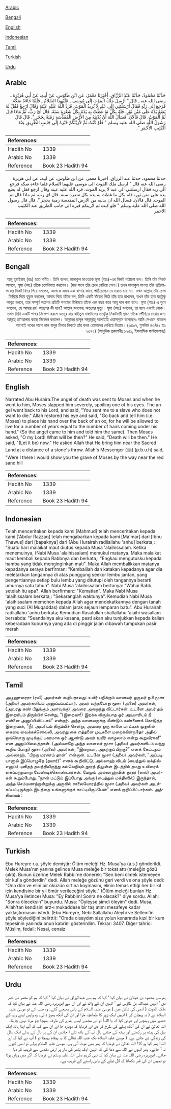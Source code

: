 [Arabic](#arabic)

[Bengali](#bengali)

[English](#english)

[Indonesian](#indonesian)

[Tamil](#tamil)

[Turkish](#turkish)

[Urdu](#urdu)

## Arabic


<div dir="rtl" lang="ar" style={{fontSize:'larger',backgroundColor:'#f8f9fa',padding:20}}>
حَدَّثَنَا مَحْمُودٌ، حَدَّثَنَا عَبْدُ الرَّزَّاقِ، أَخْبَرَنَا مَعْمَرٌ، عَنِ ابْنِ طَاوُسٍ، عَنْ أَبِيهِ، عَنْ أَبِي هُرَيْرَةَ ـ رضى الله عنه ـ قَالَ ‏"‏ أُرْسِلَ مَلَكُ الْمَوْتِ إِلَى مُوسَى ـ عَلَيْهِمَا السَّلاَمُ ـ فَلَمَّا جَاءَهُ صَكَّهُ فَرَجَعَ إِلَى رَبِّهِ فَقَالَ أَرْسَلْتَنِي إِلَى عَبْدٍ لاَ يُرِيدُ الْمَوْتَ‏.‏ فَرَدَّ اللَّهُ عَلَيْهِ عَيْنَهُ وَقَالَ ارْجِعْ فَقُلْ لَهُ يَضَعُ يَدَهُ عَلَى مَتْنِ ثَوْرٍ، فَلَهُ بِكُلِّ مَا غَطَّتْ بِهِ يَدُهُ بِكُلِّ شَعْرَةٍ سَنَةٌ‏.‏ قَالَ أَىْ رَبِّ، ثُمَّ مَاذَا قَالَ ثُمَّ الْمَوْتُ‏.‏ قَالَ فَالآنَ‏.‏ فَسَأَلَ اللَّهَ أَنْ يُدْنِيَهُ مِنَ الأَرْضِ الْمُقَدَّسَةِ رَمْيَةً بِحَجَرٍ ‏"‏‏.‏ قَالَ قَالَ رَسُولُ اللَّهِ صلى الله عليه وسلم ‏"‏ فَلَوْ كُنْتُ ثَمَّ لأَرَيْتُكُمْ قَبْرَهُ إِلَى جَانِبِ الطَّرِيقِ عِنْدَ الْكَثِيبِ الأَحْمَرِ ‏"‏‏.‏
</div>
<div style={{backgroundColor:'#f8f9fa',padding:20, marginBottom: 10}}><table> <thead> <tr> <th>References:</th> <th></th> </tr> </thead> <tbody><tr><td>Hadith No</td><td>1339</td></tr><tr><td>Arabic No</td><td>1339</td></tr><tr><td>Reference</td><td>Book 23 Hadith 94</td></tr></tbody></table></div>


<div dir="rtl" lang="ar" style={{fontSize:'larger',backgroundColor:'#f8f9fa',padding:20}}>
حدثنا محمود، حدثنا عبد الرزاق، اخبرنا معمر، عن ابن طاوس، عن ابيه، عن ابي هريرة رضى الله عنه قال " ارسل ملك الموت الى موسى عليهما السلام فلما جاءه صكه فرجع الى ربه فقال ارسلتني الى عبد لا يريد الموت. فرد الله عليه عينه وقال ارجع فقل له يضع يده على متن ثور، فله بكل ما غطت به يده بكل شعرة سنة. قال اى رب، ثم ماذا قال ثم الموت. قال فالان. فسال الله ان يدنيه من الارض المقدسة رمية بحجر ". قال قال رسول الله صلى الله عليه وسلم " فلو كنت ثم لاريتكم قبره الى جانب الطريق عند الكثيب الاحمر
</div>
<div style={{backgroundColor:'#f8f9fa',padding:20, marginBottom: 10}}><table> <thead> <tr> <th>References:</th> <th></th> </tr> </thead> <tbody><tr><td>Hadith No</td><td>1339</td></tr><tr><td>Arabic No</td><td>1339</td></tr><tr><td>Reference</td><td>Book 23 Hadith 94</td></tr></tbody></table></div>

## Bengali


<div dir="rtl" lang="bn" style={{fontSize:'larger',backgroundColor:'#f8f9fa',padding:20}}>
আবূ হুরাইরাহ্ (রাঃ) হতে বর্ণিত। তিনি বলেন, মালাকুল মাওতকে মূসা (আঃ)-এর নিকট পাঠানো হল। তিনি তাঁর নিকট আসলে, মূসা (আঃ) তাঁকে চপেটাঘাত করলেন। (যার ফলে তাঁর চোখ বেরিয়ে গেল।) তখন মালাকুল মাওত তাঁর প্রতিপালকের নিকট ফিরে গিয়ে বললেন, আমাকে এমন এক বান্দার কাছে পাঠিয়েছেন যে মরতে চায় না। তখন আল্লাহ্ তাঁর চোখ ফিরিয়ে দিয়ে হুকুম করলেন, আবার গিয়ে তাঁকে বল, তিনি একটি ষাঁড়ের পিঠে তাঁর হাত রাখবেন, তখন তাঁর হাত যতটুকু আবৃত করবে, তার সম্পূর্ণ অংশের প্রতিটি পশমের বিনিময়ে তাঁকে এক বছর করে আয়ু দান করা হবে। মূসা (আঃ) এ শুনে বললেন, হে আমার রব! অতঃপর কী হবে? আল্লাহ্ বললেনঃ অতঃপর মৃত্যু। মূসা (আঃ) বললেন, তা হলে এখনই হোক। তখন তিনি একটি পাথর নিক্ষেপ করলে যতদূর যায় বাইতুল মাক্বদিসের ততটুকু নিকটবর্তী স্থানে তাঁকে পৌঁছিয়ে দেয়ার জন্য আল্লাহ্ তা‘আলার কাছে নিবেদন করলেন। আল্লাহর রাসূল সাল্লাল্লাহু আলাইহি ওয়াসাল্লাম বলেছেনঃ আমি সেখানে থাকলে অবশ্যই পথের পাশে লাল বালুর টিলার নিকটে তাঁর কবর তোমাদের দেখিয়ে দিতাম। (৩৪০৭, মুসলিম ৪৩/৪২ হাঃ ২৩৭২) (আধুনিক প্রকাশনীঃ ১২৫১, ইসলামিক ফাউন্ডেশনঃ)
</div>
<div style={{backgroundColor:'#f8f9fa',padding:20, marginBottom: 10}}><table> <thead> <tr> <th>References:</th> <th></th> </tr> </thead> <tbody><tr><td>Hadith No</td><td>1339</td></tr><tr><td>Arabic No</td><td>1339</td></tr><tr><td>Reference</td><td>Book 23 Hadith 94</td></tr></tbody></table></div>

## English


<div dir="ltr" lang="en" style={{fontSize:'larger',backgroundColor:'#f8f9fa',padding:20}}>
Narrated Abu Huraira:The angel of death was sent to Moses and when he went to him, Moses slapped him severely, spoiling one of his eyes. The angel went back to his Lord, and said, "You sent me to a slave who does not want to die." Allah restored his eye and said, "Go back and tell him (i.e. Moses) to place his hand over the back of an ox, for he will be allowed to live for a number of years equal to the number of hairs coming under his hand." (So the angel came to him and told him the same). Then Moses asked, "O my Lord! What will be then?" He said, "Death will be then." He said, "(Let it be) now." He asked Allah that He bring him near the Sacred Land at a distance of a stone's throw. Allah's Messenger (ﷺ) (p.b.u.h) said, "Were I there I would show you the grave of Moses by the way near the red sand hill
</div>
<div style={{backgroundColor:'#f8f9fa',padding:20, marginBottom: 10}}><table> <thead> <tr> <th>References:</th> <th></th> </tr> </thead> <tbody><tr><td>Hadith No</td><td>1339</td></tr><tr><td>Arabic No</td><td>1339</td></tr><tr><td>Reference</td><td>Book 23 Hadith 94</td></tr></tbody></table></div>

## Indonesian


<div dir="ltr" lang="id" style={{fontSize:'larger',backgroundColor:'#f8f9fa',padding:20}}>
Telah menceritakan kepada kami [Mahmud] telah menceritakan kepada kami ['Abdur Razzaq] telah mengabarkan kepada kami [Ma'mar] dari [Ibnu Thawus] dari [bapaknya] dari [Abu Hurairah radliallahu 'anhu] berkata,: "Suatu hari malaikat maut diutus kepada Musa 'alaihissalam. Ketika menemuinya, (Nabi Musa 'alaihissalam) memukul matanya. Maka malaikat maut kembali kepada Rabbnya dan berkata,: "Engkau mengutusku kepada hamba yang tidak menginginkan mati". Maka Allah membalikkan matanya kepadanya seraya berfirman: "Kembalilah dan katakan kepadanya agar dia meletakkan tangannya di atas punggung seekor lembu jantan, yang pengertiannya setiap bulu lembu yang ditutupi oleh tangannya berarti umurnya satu tahun". Nabi Musa 'alaihissalam bertanya: "Wahai Rabb, setelah itu apa?. Allah berfirman:: "Kematian". Maka Nabi Musa 'alaihissalam berkata,: "Sekaranglah waktunya". Kemudian Nabi Musa 'alaihissalam memohon kepada Allah agar mendekatkannya dengan tanah yang suci (Al Muqaddas) dalam jarak sejauh lemparan batu". Abu Hurairah radliallahu 'anhu berkata; Kemudian Rasulullah shallallahu 'alaihi wasallam bersabda: "Seandainya aku kesana, pasti akan aku tunjukkan kepada kalian keberadaan kuburnya yang ada di pinggir jalan dibawah tumpukan pasir merah
</div>
<div style={{backgroundColor:'#f8f9fa',padding:20, marginBottom: 10}}><table> <thead> <tr> <th>References:</th> <th></th> </tr> </thead> <tbody><tr><td>Hadith No</td><td>1339</td></tr><tr><td>Arabic No</td><td>1339</td></tr><tr><td>Reference</td><td>Book 23 Hadith 94</td></tr></tbody></table></div>

## Tamil


<div dir="ltr" lang="ta" style={{fontSize:'larger',backgroundColor:'#f8f9fa',padding:20}}>
அபூஹுரைரா (ரலி) அவர்கள் கூறியதாவது: உயிர் பறிக்கும் வானவர் ஒருவர் நபி மூசா (அலை) அவர்களிடம் அனுப்பப்பட்டார். அவர் வந்தபோது மூசா (அலை) அவர்கள், (அவரது கண் பிதுங்கும் அளவுக்கு) அவரை அறைந்து விட்டார்கள். உடனே அவர் தம் இறையிடம் திரும்பிச் சென்று, “(இறைவா!) இறக்க விரும்பாத ஓர் அடியாரிடம் நீ என்னை அனுப்பிவிட்டாய்” என்றார். அந்த வானவருக்கு மீண்டும் கண்ணைக் கொடுத்த இறைவன், “நீர் அவரிடம் திரும்பிச் சென்று, அவரை ஒரு காளை மாட்டின் முதுகில் கையை வைக்கச்சொல்லி, அவரது கை எத்தனை முடிகளை மறைக்கின்றதோ அதில் ஒவ்வொரு முடிக்குப் பகரமாக ஓர் ஆண்டு அவர் உயிர் வாழலாம் என்று கூறுவீராக!” என அனுப்பிவைத்தான். (அவ்வாறே அந்த வானவர் மூசா (அலை) அவர்களிடம் வந்து கூறிய போது) மூசா (அலை) அவர்கள், “இறைவா, அதற்குப் பிறகு?” எனக் கேட்டதும் அல்லாஹ், “பிறகு மரணம் தான்” என்றான். உடனே மூசா (அலை) அவர்கள், “அப்படியானால் இப்பொழுதே (தயார்)” எனக் கூறிவிட்டு, அல்லாஹ் விடம் (பைத்துல் மக்திஸ் எனும்) புனிதத் தலத்திலிருந்து கல்லெறியும் தூரத் திலுள்ள இடத்தில் தமது உயிரைக் கைப்பற்றுமாறு வேண்டிக்கொண்டார்கள். மேலும் அல்லாஹ்வின் தூதர் (ஸல்) அவர்கள் கூறும்போது, “நான் மட்டும் இப்போது அங்கு (பைத்துல் மக்திஸில்) இருந்தால், அந்த செம்மணற்குன்றுக்கு அருகில் சாலையோரத்தில் மூசா (அலை) அவர்கள் அடக்கப்பட்டிருக்கும் இடத்தை உங்களுக்குக் காட்டியிருப்பேன்” எனக் குறிப்பிட்டார்கள். அத்தியாயம் :
</div>
<div style={{backgroundColor:'#f8f9fa',padding:20, marginBottom: 10}}><table> <thead> <tr> <th>References:</th> <th></th> </tr> </thead> <tbody><tr><td>Hadith No</td><td>1339</td></tr><tr><td>Arabic No</td><td>1339</td></tr><tr><td>Reference</td><td>Book 23 Hadith 94</td></tr></tbody></table></div>

## Turkish


<div dir="ltr" lang="tr" style={{fontSize:'larger',backgroundColor:'#f8f9fa',padding:20}}>
Ebu Hureyre r.a. şöyle demiştir: Ölüm meleği Hz. Musa'ya (a.s.) gönderildi. Melek Musa'nın yanına gelince Musa meleğe bir tokat attı (meleğin gözü çıktı). Bunun üzerine Melek Rabbi'ne dönerek: "Sen beni ölmek istemeyen bir kul'a gönderdin" dedi. Allah meleğe gözünü geri verdi ve ona şöyle dedi: "Ona dön ve elini bir öküzün sırtına koymasını, elinin temas ettiği her bir kıl için kendisine bir yıl ömür verileceğini söyle." (Ölüm meleği bunları Hz. Musa'ya iletince) Musa: "Ey Rabbim! Sonra ne olacak?" diye sordu. Allah: "Sonra öleceksin" buyurdu. Musa: "Öyleyse şimdi öleyim" dedi. Musa, Allah'tan kendisini arz-ı mukaddese bir taş atımı mesafeye kadar yaklaştırmasını istedi. (Ebu Hureyre, Nebi Sallallahu Aleyhi ve Sellem'in şöyle söylediğini belirtti): "Orada olsaydım size yolun kenarında kızıl bir kum tepesinin yanında onun kabrini gösterirdim. Tekrar: 3407. Diğer tahric: Müslim, fedail; Nesai, cenaiz
</div>
<div style={{backgroundColor:'#f8f9fa',padding:20, marginBottom: 10}}><table> <thead> <tr> <th>References:</th> <th></th> </tr> </thead> <tbody><tr><td>Hadith No</td><td>1339</td></tr><tr><td>Arabic No</td><td>1339</td></tr><tr><td>Reference</td><td>Book 23 Hadith 94</td></tr></tbody></table></div>

## Urdu


<div dir="rtl" lang="ur" style={{fontSize:'larger',backgroundColor:'#f8f9fa',padding:20}}>
ہم سے محمود بن غیلان نے بیان کیا ‘ کہا کہ ہم سے عبدالرزاق نے بیان کیا ‘ کہا کہ ہم کو معمر نے خبر دی ‘ انہیں عبداللہ بن طاؤس نے ‘ انہیں ان کے والد نے اور ان سے ابوہریرہ رضی اللہ عنہ نے بیان کیا کہ ملک الموت ( آدمی کی شکل میں ) موسیٰ علیہ السلام کے پاس بھیجے گئے۔ وہ جب آئے تو موسیٰ علیہ السلام نے ( نہ پہچان کر ) انہیں ایک زور کا طمانچہ مارا اور ان کی آنکھ پھوڑ ڈالی۔ وہ واپس اپنے رب کے حضور میں پہنچے اور عرض کیا کہ یا اللہ! تو نے مجھے ایسے بندے کی طرف بھیجا جو مرنا نہیں چاہتا۔ اللہ تعالیٰ نے ان کی آنکھ پہلے کی طرح کر دی اور فرمایا کہ دوبارہ جا اور ان سے کہہ کہ آپ اپنا ہاتھ ایک بیل کی پیٹھ پر رکھئے اور پیٹھ کے جتنے بال آپ کے ہاتھ تلے آ جائیں ان کے ہر بال کے بدلے ایک سال کی زندگی دی جاتی ہے۔ ( موسیٰ علیہ السلام تک جب اللہ تعالیٰ کا یہ پیغام پہنچا تو ) آپ نے کہا کہ اے اللہ! پھر کیا ہو گا؟ اللہ تعالیٰ نے فرمایا کہ پھر بھی موت آنی ہے۔ موسیٰ علیہ السلام بولے تو ابھی کیوں نہ آ جائے۔ پھر انہوں نے اللہ سے دعا کی کہ انہیں ایک پتھر کی مار پر ارض مقدس سے قریب کر دیا جائے۔ ابوہریرہ رضی اللہ عنہ نے بیان کیا کہ نبی کریم صلی اللہ علیہ وسلم نے فرمایا کہ اگر میں وہاں ہوتا تو تمہیں ان کی قبر دکھاتا کہ لال ٹیلے کے پاس راستے کے قریب ہے۔
</div>
<div style={{backgroundColor:'#f8f9fa',padding:20, marginBottom: 10}}><table> <thead> <tr> <th>References:</th> <th></th> </tr> </thead> <tbody><tr><td>Hadith No</td><td>1339</td></tr><tr><td>Arabic No</td><td>1339</td></tr><tr><td>Reference</td><td>Book 23 Hadith 94</td></tr></tbody></table></div>